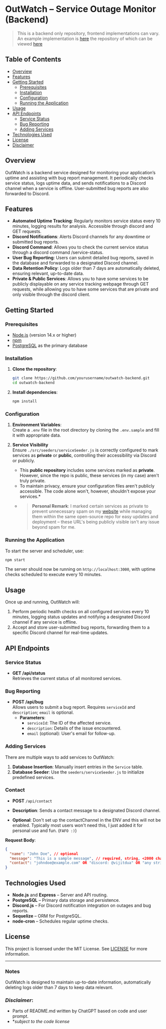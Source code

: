 # OutWatch – Service Outage Monitor (Backend)

> This is a backend only repository, frontend implementations can vary. An example implementation
> is [here](https://vijitdua.com/projects/#info) the repository of which can be
> viewed [here](https://github.com/vijitdua/vijitdua.com)

## Table of Contents

- [Overview](#overview)
- [Features](#features)
- [Getting Started](#getting-started)
    - [Prerequisites](#prerequisites)
    - [Installation](#installation)
    - [Configuration](#configuration)
    - [Running the Application](#running-the-application)
- [Usage](#usage)
- [API Endpoints](#api-endpoints)
    - [Service Status](#service-status)
    - [Bug Reporting](#bug-reporting)
    - [Adding Services](#adding-services)
- [Technologies Used](#technologies-used)
- [License](#license)
- [Disclaimer](#disclaimer)

## Overview

OutWatch is a backend service designed for monitoring your application’s uptime and assisting with bug report
management. It periodically checks service status, logs uptime data, and sends notifications to a Discord channel when a
service is offline. User-submitted bug reports are also forwarded to Discord.

## Features

- **Automated Uptime Tracking**: Regularly monitors service status every 10 minutes, logging results for analysis.
  Accessible through discord and GET requests.
- **Discord Notifications**: Alerts Discord channels for any downtime or submitted bug reports.
- **Discord Command**: Allows you to check the current service status through a discord command /service-status.
- **User Bug Reporting**: Users can submit detailed bug reports, saved in the database and forwarded to a designated
  Discord channel.
- **Data Retention Policy**: Logs older than 7 days are automatically deleted, ensuring relevant, up-to-date data.
- **Private & Public Services**: Allows you to have some services to be publicly displayable on any service tracking
  webpage through GET requests, while allowing you to have some services that are private and only visible through the
  discord client.

## Getting Started

### Prerequisites

- [Node.js](https://nodejs.org/en/) (version 14.x or higher)
- [npm](https://www.npmjs.com/get-npm)
- [PostgreSQL](https://www.postgresql.org/) as the primary database

### Installation

1. **Clone the repository**:
   ```bash
   git clone https://github.com/yourusername/outwatch-backend.git
   cd outwatch-backend
   ```
2. **Install dependencies**:
   ```bash
   npm install
   ```

### Configuration

1. **Environment Variables**:  
   Create a `.env` file in the root directory by cloning the `.env.sample` and fill it with appropriate data.
2. **Service Visibility**  
   Ensure `./src/seeders/serviceSeeder.js` is correctly configured to mark services as **private** or **public**, controlling their accessibility via Discord or publicly.

    - This **public repository** includes some services marked as **private**. However, since the repo is public, these services (in my case) aren't truly private.
    - To maintain privacy, ensure your configuration files aren't publicly accessible. The code alone won't, however, shouldn't expose your services.* 
    - > **Personal Remark**: I marked certain services as private to prevent unnecessary spam on my [website](https://vijitdua.com/projects#status) while managing them within the same open-source repo for easy updates and deployment – these URL's being publicly visible isn't any issue beyond spam for me.

### Running the Application

To start the server and scheduler, use:

```bash
npm start
```

The server should now be running on `http://localhost:3000`, with uptime checks scheduled to execute every 10 minutes.

## Usage

Once up and running, OutWatch will:

1. Perform periodic health checks on all configured services every 10 minutes, logging status updates and notifying a
   designated Discord channel if any service is offline.
2. Accept and store user-submitted bug reports, forwarding them to a specific Discord channel for real-time updates.

## API Endpoints

### Service Status

- **GET /api/status**  
  Retrieves the current status of all monitored services.

### Bug Reporting

- **POST /api/bug**  
  Allows users to submit a bug report. Requires `serviceId` and `description`; `email` is optional.
    - **Parameters**:
        - `serviceId`: The ID of the affected service.
        - `description`: Details of the issue encountered.
        - `email` (optional): User's email for follow-up.

### Adding Services

There are multiple ways to add services to OutWatch:

1. **Database Insertion**: Manually insert entries in the `Service` table.
2. **Database Seeder**: Use the `seeders/serviceSeeder.js` to initialize predefined services.

### Contact

- **POST** `/api/contact`

- **Description**: Sends a contact message to a designated Discord channel.
- **Optional**: Don't set up the contactChannel in the ENV and this will not be enabled. Typically most users won't need this, I just added it for personal use and fun. (`FAFO :)`)

**Request Body**:
```json
{
  "name": "John Doe", // optional
  "message": "This is a sample message", // required, string, <2000 characters
  "contact": "johndoe@example.com" OR "discord: @vijitdua" OR "any string" // optional
}
```

## Technologies Used

- **Node.js** and **Express** – Server and API routing.
- **PostgreSQL** – Primary data storage and persistence.
- **Discord.js** – For Discord notification integration on outages and bug reports.
- **Sequelize** – ORM for PostgreSQL.
- **node-cron** – Schedules regular uptime checks.

## License

This project is licensed under the MIT License. See [LICENSE](LICENSE) for more information.

---

### Notes

OutWatch is designed to maintain up-to-date information, automatically deleting logs older than 7 days to keep data
relevant.

### *Disclaimer*:

- Parts of README.md written by ChatGPT based on code and user prompt.
- *_subject to the code license_
